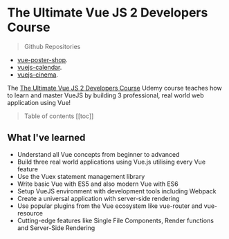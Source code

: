 # The Ultimate Vue JS 2 Developers Course

> Github Repositories
- [vue-poster-shop](https://github.com/peelmicro/vue-poster-shop).
- [vuejs-calendar](https://github.com/peelmicro/vuejs-calendar).
- [vuejs-cinema](https://github.com/peelmicro/vuejs-cinema).

The [The Ultimate Vue JS 2 Developers Course](https://www.udemy.com/vuejs-2-essentials/) Udemy course teaches how to learn and master VueJS by building 3 professional, real world web application using Vue!

> Table of contents
[[toc]]

## What I've learned
- Understand all Vue concepts from beginner to advanced
- Build three real world applications using Vue.js utilising every Vue feature
- Use the Vuex statement management library
- Write basic Vue with ES5 and also modern Vue with ES6
- Setup VueJS environment with development tools including Webpack
- Create a universal application with server-side rendering
- Use popular plugins from the Vue ecosystem like vue-router and vue-resource
- Cutting-edge features like Single File Components, Render functions and Server-Side Rendering